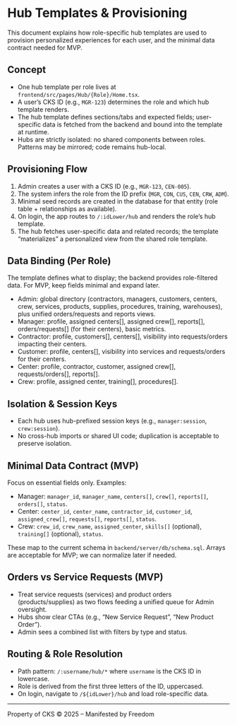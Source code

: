 # Hub Templates & Provisioning

This document explains how role-specific hub templates are used to provision personalized experiences for each user, and the minimal data contract needed for MVP.

## Concept

- One hub template per role lives at `frontend/src/pages/Hub/{Role}/Home.tsx`.
- A user’s CKS ID (e.g., `MGR-123`) determines the role and which hub template renders.
- The hub template defines sections/tabs and expected fields; user-specific data is fetched from the backend and bound into the template at runtime.
- Hubs are strictly isolated: no shared components between roles. Patterns may be mirrored; code remains hub-local.

## Provisioning Flow

1. Admin creates a user with a CKS ID (e.g., `MGR-123`, `CEN-005`).
2. The system infers the role from the ID prefix (`MGR`, `CON`, `CUS`, `CEN`, `CRW`, `ADM`).
3. Minimal seed records are created in the database for that entity (role table + relationships as available).
4. On login, the app routes to `/:idLower/hub` and renders the role’s hub template.
5. The hub fetches user-specific data and related records; the template “materializes” a personalized view from the shared role template.

## Data Binding (Per Role)

The template defines what to display; the backend provides role-filtered data. For MVP, keep fields minimal and expand later.

- Admin: global directory (contractors, managers, customers, centers, crew, services, products, supplies, procedures, training, warehouses), plus unified orders/requests and reports views.
- Manager: profile, assigned centers[], assigned crew[], reports[], orders/requests[] (for their centers), basic metrics.
- Contractor: profile, customers[], centers[], visibility into requests/orders impacting their centers.
- Customer: profile, centers[], visibility into services and requests/orders for their centers.
- Center: profile, contractor, customer, assigned crew[], requests/orders[], reports[].
- Crew: profile, assigned center, training[], procedures[].

## Isolation & Session Keys

- Each hub uses hub-prefixed session keys (e.g., `manager:session`, `crew:session`).
- No cross-hub imports or shared UI code; duplication is acceptable to preserve isolation.

## Minimal Data Contract (MVP)

Focus on essential fields only. Examples:

- Manager: `manager_id`, `manager_name`, `centers[]`, `crew[]`, `reports[]`, `orders[]`, `status`.
- Center: `center_id`, `center_name`, `contractor_id`, `customer_id`, `assigned_crew[]`, `requests[]`, `reports[]`, `status`.
- Crew: `crew_id`, `crew_name`, `assigned_center`, `skills[]` (optional), `training[]` (optional), `status`.

These map to the current schema in `backend/server/db/schema.sql`. Arrays are acceptable for MVP; we can normalize later if needed.

## Orders vs Service Requests (MVP)

- Treat service requests (services) and product orders (products/supplies) as two flows feeding a unified queue for Admin oversight.
- Hubs show clear CTAs (e.g., “New Service Request”, “New Product Order”).
- Admin sees a combined list with filters by type and status.

## Routing & Role Resolution

- Path pattern: `/:username/hub/*` where `username` is the CKS ID in lowercase.
- Role is derived from the first three letters of the ID, uppercased.
- On login, navigate to `/${idLower}/hub` and load role-specific data.

---

Property of CKS © 2025 – Manifested by Freedom

